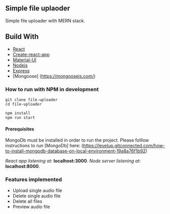 ## Simple file uplaoder

Simple file uploader with MERN stack.

## Build With

* [React](https://reactjs.org/)
* [Create-react-app](https://create-react-app.dev)
* [Material-UI](https://material-ui.com/)
* [Nodejs](https://nodejs.org) 
* [Express](https://expressjs.com/)
* [Mongoose] (https://mongoosejs.com/)

### How to run with NPM in development

```
git clone file-uploader
cd file-uploader
```

```
npm install
npm run start
```
#### Prerequisites 

MongoDb must be installed in order to run the project. 
Please folllow instructions to run [MongoDb] here: (https://levelup.gitconnected.com/how-to-install-mongodb-database-on-local-environment-19a8a76f1b92)


*React app listening at:*  **localhost:3000**.
*Node server listening at:*  **localhost:8000**.

### Features implemented
* Upload single audio file
* Delete single audio file
* Delete all files
* Preview audio file
